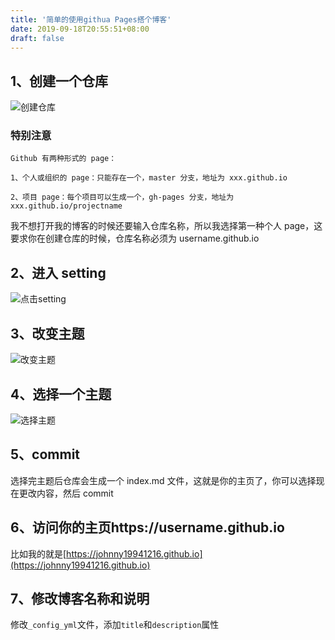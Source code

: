 ```yaml
---
title: '简单的使用githua Pages搭个博客'
date: 2019-09-18T20:55:51+08:00
draft: false
---
```


## 1、创建一个仓库

![创建仓库](https://pages.github.com/images/user-repo@2x.png)

### 特别注意

```
Github 有两种形式的 page：

1、个人或组织的 page：只能存在一个，master 分支，地址为 xxx.github.io

2、项目 page：每个项目可以生成一个，gh-pages 分支，地址为 xxx.github.io/projectname
```

我不想打开我的博客的时候还要输入仓库名称，所以我选择第一种个人 page，这要求你在创建仓库的时候，仓库名称必须为 username.github.io

## 2、进入 setting

![点击setting](https://raw.githubusercontent.com/johnny19941216/storage-room/master/img/click-setting.png)

## 3、改变主题

![改变主题](https://raw.githubusercontent.com/johnny19941216/storage-room/master/img/20190918202655.png)

## 4、选择一个主题

![选择主题](https://raw.githubusercontent.com/johnny19941216/storage-room/master/img/20190918202722.png)

## 5、commit

选择完主题后仓库会生成一个 index.md 文件，这就是你的主页了，你可以选择现在更改内容，然后 commit

## 6、访问你的主页https://username.github.io

比如我的就是[https://johnny19941216.github.io](https://johnny19941216.github.io)

## 7、修改博客名称和说明

修改`_config_yml`文件，添加`title`和`description`属性
